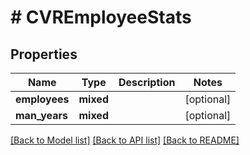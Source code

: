# # CVREmployeeStats

## Properties

Name | Type | Description | Notes
------------ | ------------- | ------------- | -------------
**employees** | **mixed** |  | [optional]
**man_years** | **mixed** |  | [optional]

[[Back to Model list]](../../README.md#models) [[Back to API list]](../../README.md#endpoints) [[Back to README]](../../README.md)
